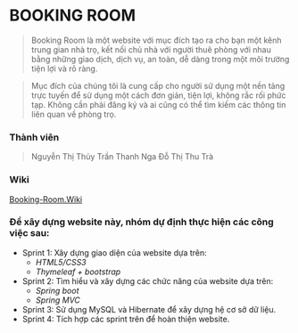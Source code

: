 # BOOKING ROOM

>Booking Room là một website với mục đích tạo ra cho bạn một kênh trung gian nhà trọ, kết nối chủ nhà với người thuê phòng với nhau bằng những giao dịch, dịch vụ, an toàn, dễ dàng trong một môi trường tiện lợi và rõ ràng.

>Mục đích của chúng tôi là cung cấp cho người sử dụng một nền tảng trực tuyến để sử dụng một cách đơn giản, tiện lợi, không rắc rối phức tạp. Không cần phải đăng ký và ai cũng có thể tìm kiếm các thông tin liên quan về phòng trọ.

### Thành viên
>Nguyễn Thị Thủy
>Trần Thanh Nga
>Đỗ Thị Thu Trà

### Wiki
[Booking-Room.Wiki](https://github.com/thuyxd/Booking-Room/wiki/BookingRoom.wiki)

### Để xây dựng website này, nhóm dự định thực hiện các công việc sau:
* Sprint 1: Xây dựng giao diện của website dựa trên:
  * *HTML5/CSS3*
  * *Thymeleaf + bootstrap*
* Sprint 2: Tìm hiểu và xây dựng các chức năng của website dựa trên:
  * *Spring boot*
  * *Spring MVC*
* Sprint 3: Sử dụng MySQL và Hibernate để xây dựng hệ cơ sở dữ liệu.
* Sprint 4: Tích hợp các sprint trên để hoàn thiện website.
